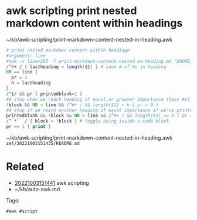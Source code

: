 # awk scripting print nested markdown content within headings
~/kb/awk-scripting/print-markdown-content-nested-in-heading.awk
```awk
# print nested markdown content within headings
#argument: line
#awk -v line=205 -f print-markdown-content-nested-in-heading.md "$HOME/PayloadsAllTheThings/Methodology and Resources/Active Directory Attack.md"
/^#+ / { lastheading = length($1) } # save # of #s in heading
NR == line { 
  pr = 1
  h = lastheading
}
/^$/ && pr { printedblank=1 }
## stop when we reach heading of equal or greater importance (less #s)
!block && NR > line && /^#+ / && length($1) < h { pr = 0 }
## stop if we reach another heading of equal importance if we've printed at least one blank line
printedblank && !block && NR > line && /^#+ / && length($1) == h { pr = 0 }
/^ *```/ { block = !block } # toggle being inside a code block
pr == 1 { print }
```

~/kb/awk-scripting/print-markdown-content-nested-in-heading.awk
` zet/20221003151435/README.md `

# Related

- [20221003151441](/zet/20221003151441/README.md) awk scripting
- ~/kb/auto-awk.md

Tags:

    #awk #script 

